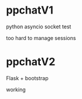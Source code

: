 # ppchatV1
python asyncio socket test

too hard to manage sessions

# ppchatV2
Flask + bootstrap

working
